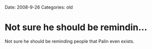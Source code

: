 Date: 2008-9-26
Categories: old

# Not sure he should be remindin...

Not sure he should be reminding people that Palin even exists.
